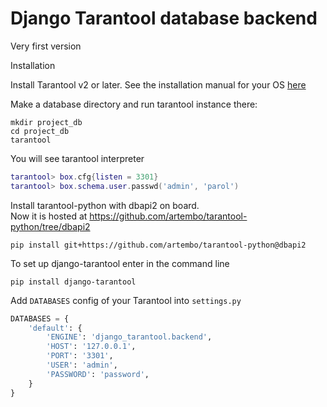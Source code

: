 # Django Tarantool database backend
Very first version

Installation


Install Tarantool v2 or later. See the installation manual
for your OS [here](https://www.tarantool.io/en/download/)

Make a database directory and run tarantool instance there:

```shell script
mkdir project_db
cd project_db
tarantool
```

You will see tarantool interpreter
```lua
tarantool> box.cfg{listen = 3301}
tarantool> box.schema.user.passwd('admin', 'parol')
```

Install tarantool-python with dbapi2 on board.  
Now it is hosted at https://github.com/artembo/tarantool-python/tree/dbapi2 

```shell script
pip install git+https://github.com/artembo/tarantool-python@dbapi2 
```

To set up django-tarantool enter in the command line 
```shell script
pip install django-tarantool
```

Add ``DATABASES`` config of your Tarantool into ``settings.py``
```python
DATABASES = {
    'default': {
        'ENGINE': 'django_tarantool.backend',
        'HOST': '127.0.0.1',
        'PORT': '3301',
        'USER': 'admin',
        'PASSWORD': 'password',
    }
}
```
